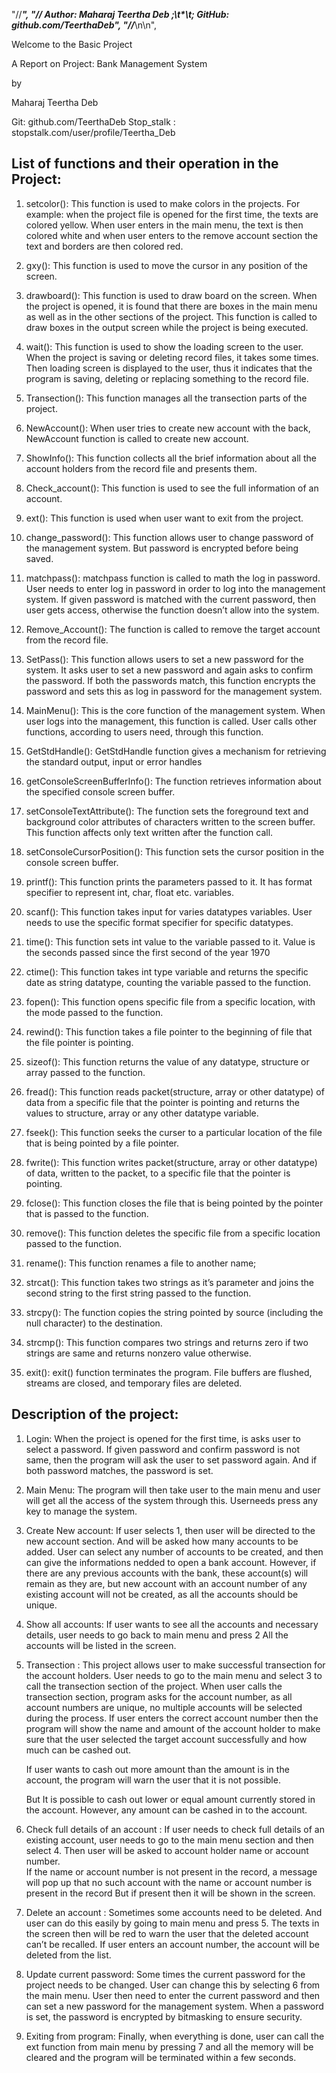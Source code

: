 "//***********************************************************************",
"// Author: Maharaj Teertha Deb ;\t*\t; GitHub: github.com/TeerthaDeb",
"//***********************************************************************\n\n",

Welcome to the Basic Project


A Report on Project: 
Bank Management System

by

Maharaj Teertha Deb

Git: github.com/TeerthaDeb
Stop_stalk : stopstalk.com/user/profile/Teertha_Deb

## List of functions and their operation in the Project:

1.	setcolor(): This function is used to make colors in the projects. For example: when the project file is opened for the first time, the texts are colored yellow. When user enters in the main menu, the text is then colored white and when user enters to the remove account section the text and borders are then colored red.

2.	gxy(): This function is used to move the cursor in any position of the screen. 

3.	drawboard(): This function is used to draw board on the screen. When the project is opened, it is found that there are boxes in the main menu as well as in the other sections of the project. This function is called to draw boxes in the output screen while the project is being executed.

4.	wait(): This function is used to show the loading screen to the user. When the project is saving or deleting record files, it takes some times. Then loading screen is displayed to the user, thus it indicates that the program is saving, deleting or replacing something to the record file. 

5.	Transection(): This function manages all the transection parts of the project. 
 
6.	NewAccount(): When user tries to create new account with the back, NewAccount function is called to create new account. 

7.	ShowInfo(): This function collects all the brief information about all the account holders from the record file and presents them.

8.	Check_account(): This function is used to see the full information of an account. 

9.	ext(): This function is used when user want to exit from the project. 

10.	change_password(): This function allows user to change password of the management system. But password is encrypted before being saved.

11.	matchpass(): matchpass function is called to math the log in password. User needs to enter log in password in order to log into the management system. If given password is matched with the current password, then user gets access, otherwise the function doesn’t allow into the system.

12.	Remove_Account(): The function is called to remove the target account from the record file.

13.	SetPass(): This function allows users to set a new password for the system. It asks user to set a new password and again asks to confirm the password. If both the passwords match, this function encrypts the password and sets this as log in password for the management system.

14.	MainMenu(): This is the core function of the management system. When user logs into the management, this function is called. User calls other functions, according to users need, through this function.

15.	GetStdHandle(): GetStdHandle function gives a mechanism for retrieving the standard output, input or error handles

16.	getConsoleScreenBufferInfo(): The function retrieves information about the specified console screen buffer.

17.	setConsoleTextAttribute(): The function sets the foreground text and background color attributes of characters written to the screen buffer. This function affects only text written after the function call.

18.	setConsoleCursorPosition(): This function sets the cursor position in the console screen buffer. 

19.	printf(): This function prints the parameters passed to it. It has format specifier to represent int, char, float etc. variables.

20.	scanf(): This function takes input for varies datatypes variables. User needs to use the specific format specifier for specific datatypes.

21.	time(): This function sets int value to the variable passed to it. Value is the seconds passed since the first second of the year 1970

22.	ctime(): This function takes int type variable and returns the specific date as string datatype, counting the variable passed to the function. 

23.	fopen(): This function opens specific file from a specific location, with the mode passed to the function.

24.	rewind(): This function takes a file pointer to the beginning of file that the file pointer is pointing.

25.	sizeof(): This function returns the value of any datatype, structure or array passed to the function.

26.	fread(): This function reads packet(structure, array or other datatype) of data from a specific file that the pointer is pointing and returns the values to  structure, array or any other datatype variable.

27.	fseek(): This function seeks the curser to a particular location of the file that is being pointed by a file pointer.

28.	fwrite(): This function writes packet(structure, array or other datatype) of data, written to the packet, to a specific file that the pointer is pointing.

29.	fclose(): This function closes the file that is being pointed by the pointer that is passed to the function.

30.	remove(): This function deletes the specific file from a specific location passed to the function.

31.	rename(): This function renames a file to another name;

32.	strcat(): This function takes two strings as it’s parameter and joins the second string to the first string passed to the function.

33.	strcpy(): The function copies the string pointed by source (including the null character) to the destination. 

34.	strcmp(): This function compares two strings and returns zero if two strings are same and returns nonzero value otherwise.

35.	exit(): exit() function terminates the program. File buffers are flushed, streams are closed, and temporary files are deleted.

## Description of the project:
1. Login: When the project is opened for the first time, is asks user to select a password.
 If given password and confirm password is not same, then the program will ask the user to set password again. And if both password matches, the password is set.
  

2. Main Menu: The program will then take user to the main menu and user will get all the access of the system through this.
	Userneeds press any key to manage the system.
 

3. Create New account: If user selects 1, then user will be directed to the new account section. 
	And will be asked how many accounts  to be added. User can select any number of accounts to be created, and then can give the informations nedded to open a bank account.
	However, if there are any previous accounts with the bank, these account(s) will remain as they are, but new account with an account number of any existing account will not be created, as all the accounts should be unique.
  

4. Show all accounts: If user wants to see all the accounts and necessary details, user needs to go back to main menu and press 2
	All the accounts will be listed in the screen.
 

5. Transection :  This project allows user to make successful transection for the account holders. 
	User needs to go to the main menu and select 3 to call the transection section of the project. When user calls the transection section, program asks for the account number, as all account numbers are unique, no multiple accounts will be selected during the process.
  	If user enters the correct account number then the program will show the name and amount of the account holder to make sure that the user selected the target account successfully and how much can be cashed out.

	If user wants to cash out more amount than the amount is in the account, the program will warn the user that it is not possible.
  
	But It is possible to cash out lower or equal amount currently stored in the account. However, any amount can be cashed in to the account.
 

6. Check full details of an account : If user needs to check full details of an existing account, user needs to go to the main menu section and then select 4. 
	Then user will be asked to account holder name or account number.  
	If the name or account number is not present in the record, a message will pop up that no such account with the name or account number is present in the record But if present then it will be shown in the screen.
 

7. Delete an account : Sometimes some accounts need to be deleted. 
	And user can do this easily by going to main menu and press 5. The texts in the screen then will be red to warn the user that the deleted account can’t be recalled.
  	If user enters an account number, the account will be deleted from the list.
 
 
8. Update current password:  Some times the current password for the project needs to be changed. 
	User can change this by selecting 6 from the main menu. 
	User then need to enter the current password and then can set a new password for the management system. When a password is set, the password is encrypted by bitmasking to ensure security.
  

9. Exiting from program:  Finally, when everything is done, user can call the ext function from main menu by pressing 7 and all the memory will be cleared and the program will be terminated within a few seconds.
